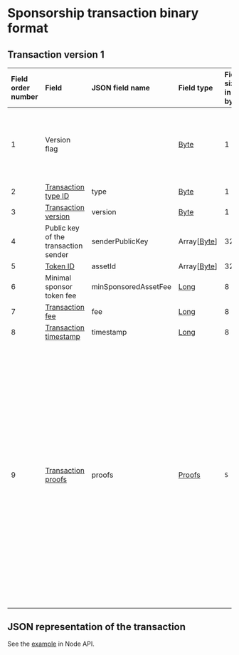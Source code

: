 # Sponsorship transaction binary format

## Transaction version 1

| Field order number | Field | JSON field name  | Field type | Field size in bytes | Comment |
| :--- | :--- | :--- | :--- | :--- | :--- |
| 1 | Version flag | | [Byte](/blockchain/blockchain/blockchain-data-types.md) | 1 | Indicates the [transaction version](/blockchain/transaction/transaction-version.md) is version 2 or higher.<br>Value must be 0 |
| 2 | [Transaction type ID](/blockchain/transaction-type.md) | type | [Byte](/blockchain/blockchain/blockchain-data-types.md) | 1 | Value must be 14 |
| 3 | [Transaction version](/blockchain/transaction/transaction-version.md) | version | [Byte](/blockchain/blockchain/blockchain-data-types.md) | 1 | Value must be 1 |
| 4 | Public key of the transaction sender  | senderPublicKey | Array[[Byte](/blockchain/blockchain/blockchain-data-types.md)] | 32 | |
| 5 | [Token ID](/blockchain/token/token-id.md) | assetId | Array[[Byte](/blockchain/blockchain/blockchain-data-types.md)] | 32 | |
| 6 | Minimal sponsor token fee | minSponsoredAssetFee | [Long](/blockchain/blockchain/blockchain-data-types.md) | 8 | |
| 7 | [Transaction fee](/blockchain/transaction/transaction-fee.md) | fee | [Long](/blockchain/blockchain/blockchain-data-types.md) | 8 | |
| 8 | [Transaction timestamp](/blockchain/transaction/transaction-timestamp.md) | timestamp | [Long](/blockchain/blockchain/blockchain-data-types.md) | 8 | |
| 9 | [Transaction proofs](/blockchain/transaction/transaction-proof.md) | proofs | [Proofs](/blockchain/transaction/transaction-proof.md) | `S` | If the array is empty, then `S` = 3. <br>If the array is not empty, then `S` = 3 + 2 × `N` + (`P`<sub>1</sub> + `P`<sub>2</sub> + ... + `P`<sub>n</sub>), where `N` is the number of proofs in the array, `P`<sub>n</sub> is the size on `N`-th proof in bytes. <br>The maximum number of proofs in the array is 8. The maximum size of each proof is 64 bytes |

## JSON representation of the transaction

See the [example](https://nodes.wavesnodes.com/transactions/info/7EL2XEGP1By427BeLcHPYeVnBzGsXen4egMAwQpWGBVR) in Node API.
